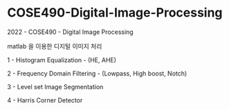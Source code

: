 # COSE490-Digital-Image-Processing
2022 - COSE490 - Digital Image Processing

matlab 을 이용한 디지털 이미지 처리

1 - Histogram Equalization - (HE, AHE)

2 - Frequency Domain Filtering - (Lowpass, High boost, Notch)

3 - Level set Image Segmentation

4 - Harris Corner Detector
